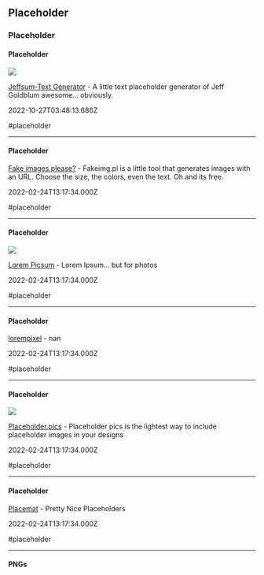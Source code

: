 ## Placeholder
### Placeholder

#### Placeholder

![](https://jeffsum.com/images/meta-2018.png)

[Jeffsum-Text Generator](https://jeffsum.com) - A little text placeholder generator of Jeff Goldblum awesome… obviously.

2022-10-27T03:48:13.686Z

#placeholder

---

#### Placeholder

[Fake images please?](https://fakeimg.pl) - Fakeimg.pl is a little tool that generates images with an URL. Choose the size, the colors, even the text. Oh and its free.

2022-02-24T13:17:34.000Z

#placeholder

---

#### Placeholder

![](https://picsum.photos/id/237/250)

[Lorem Picsum](https://picsum.photos) - Lorem Ipsum… but for photos

2022-02-24T13:17:34.000Z

#placeholder

---

#### Placeholder

[lorempixel](https://lorempixel.com) - nan

2022-02-24T13:17:34.000Z

#placeholder

---

#### Placeholder

![](https://placeholder.pics/images/placeholder_pics.jpg)

[Placeholder.pics](https://placeholder.pics) - Placeholder pics is the lightest way to include placeholder images in your designs

2022-02-24T13:17:34.000Z

#placeholder

---

#### Placeholder

[Placemat](https://placem.at) - Pretty Nice Placeholders

2022-02-24T13:17:34.000Z

#placeholder

---

#### PNGs
